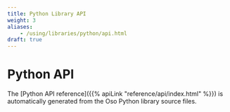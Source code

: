 ```yaml
---
title: Python Library API
weight: 3
aliases:
    - /using/libraries/python/api.html
draft: true
---
```


# Python API

The [Python API reference]({{% apiLink "reference/api/index.html" %}})
is automatically generated from the Oso Python library source files.
